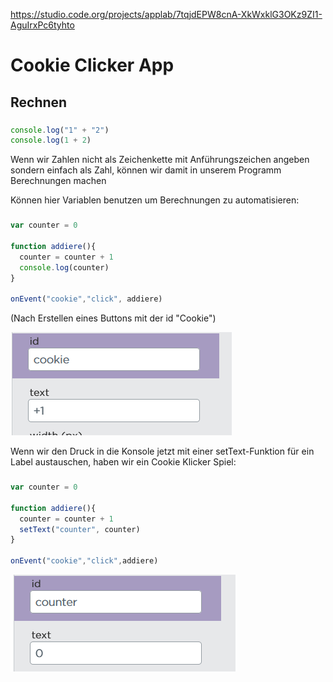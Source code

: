 https://studio.code.org/projects/applab/7tqjdEPW8cnA-XkWxklG3OKz9ZI1-AguIrxPc6tyhto

# Cookie Clicker App
## Rechnen

### 
```js
console.log("1" + "2")
console.log(1 + 2)
```

Wenn wir Zahlen nicht als Zeichenkette mit Anführungszeichen angeben sondern einfach als Zahl, können wir damit in unserem Programm Berechnungen machen

Können hier Variablen benutzen um Berechnungen zu automatisieren:

###
```js
var counter = 0

function addiere(){
  counter = counter + 1
  console.log(counter)
}

onEvent("cookie","click", addiere)
```

(Nach Erstellen eines Buttons mit der id "Cookie")

![image](./pics/graphic1.png)

Wenn wir den Druck in die Konsole jetzt mit einer setText-Funktion für ein Label austauschen, haben wir ein Cookie Klicker Spiel:

###
```js
var counter = 0

function addiere(){
  counter = counter + 1
  setText("counter", counter)
}

onEvent("cookie","click",addiere)
```

![image](./pics/graphic2.png)
